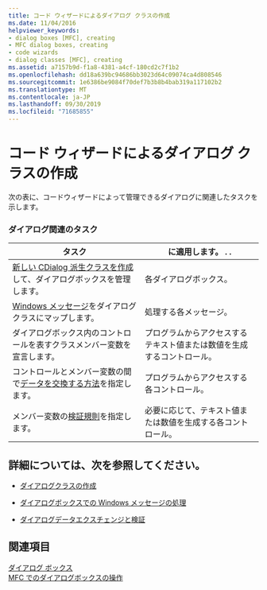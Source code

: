 ```yaml
---
title: コード ウィザードによるダイアログ クラスの作成
ms.date: 11/04/2016
helpviewer_keywords:
- dialog boxes [MFC], creating
- MFC dialog boxes, creating
- code wizards
- dialog classes [MFC], creating
ms.assetid: a7157b9d-f1a8-4381-a4cf-180cd2c7f1b2
ms.openlocfilehash: dd18a639bc94686bb3023d64c09074ca4d808546
ms.sourcegitcommit: 1e6386be9084f70def7b3b8b4bab319a117102b2
ms.translationtype: MT
ms.contentlocale: ja-JP
ms.lasthandoff: 09/30/2019
ms.locfileid: "71685855"
---
```

# <a name="creating-a-dialog-class-with-code-wizards"></a>コード ウィザードによるダイアログ クラスの作成

次の表に、コードウィザードによって管理できるダイアログに関連したタスクを示します。

### <a name="dialog-related-tasks"></a>ダイアログ関連のタスク

|タスク|に適用します。 . .|
|----------|--------------------|
|[新しい CDialog 派生クラスを作成](../mfc/creating-your-dialog-class.md)して、ダイアログボックスを管理します。|各ダイアログボックス。|
|[Windows メッセージ](../mfc/handling-windows-messages-in-your-dialog-box.md)をダイアログクラスにマップします。|処理する各メッセージ。|
|ダイアログボックス内のコントロールを表すクラスメンバー変数を宣言します。|プログラムからアクセスするテキスト値または数値を生成するコントロール。|
|コントロールとメンバー変数の間で[データを交換する方法](../mfc/dialog-data-exchange-and-validation.md)を指定します。|プログラムからアクセスする各コントロール。|
|メンバー変数の[検証規則](../mfc/dialog-data-exchange-and-validation.md)を指定します。|必要に応じて、テキスト値または数値を生成する各コントロール。|

## <a name="what-do-you-want-to-know-more-about"></a>詳細については、次を参照してください。

- [ダイアログクラスの作成](../mfc/creating-your-dialog-class.md)

- [ダイアログボックスでの Windows メッセージの処理](../mfc/handling-windows-messages-in-your-dialog-box.md)

- [ダイアログデータエクスチェンジと検証](../mfc/dialog-data-exchange-and-validation.md)

## <a name="see-also"></a>関連項目

[ダイアログ ボックス](../mfc/dialog-boxes.md)<br/>
[MFC でのダイアログボックスの操作](../mfc/life-cycle-of-a-dialog-box.md)
